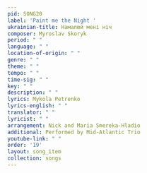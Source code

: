 ```yaml
---
pid: SONG20
label: 'Paint me the Night '
ukrainian-title: Намалюй мені ніч
composer: Myroslav Skoryk
period: " "
language: " "
location-of-origin: " "
genre: " "
theme: " "
tempo: " "
time-sig: " "
key: " "
description: " "
lyrics: Mykola Petrenko
lyrics-english: " "
translator: " "
lyricist: " "
arrangement: Nick and Maria Smereka-Hladio
additional: Performed by Mid-Atlantic Trio
youtube-link: " "
order: '19'
layout: song_item
collection: songs
---
```

